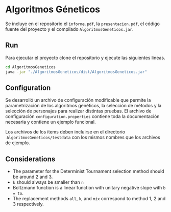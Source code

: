 # Algoritmos Géneticos

Se incluye en el repositorio el `informe.pdf`, la `presentacion.pdf`, el código fuente del proyecto y el compilado `AlgoritmosGeneticos.jar`.

## Run

Para ejecutar el proyecto clone el repositorio y ejecute las siguientes lineas.

```sh
cd AlgoritmosGeneticos
java -jar "./AlgoritmosGeneticos/dist/AlgoritmosGeneticos.jar"
```

## Configuration

Se desarrolló un archivo de configuración modificable que permite la parametrización de los algoritmos genéticos, la selección de métodos y la selección de personajes para realizar distintas pruebas. El archivo de configuración `configuration.properties` contiene toda la documentación necesaria y contiene un ejemplo funcional.

Los archivos de los items deben incluirse en el directorio  `AlgoritmosGeneticos/testdata` con los mismos nombres que los archivos de ejemplo.

## Considerations

* The parameter for the Determinist Tournament selection method should be around 2 and 3.
* `k` should always be smaller than `n`
* Boltzmann function is a linear function with unitary negative slope with `b = to`.
* The replacement methods `all`, `k`, and `mix` correspond to method 1, 2 and 3 respectively.


